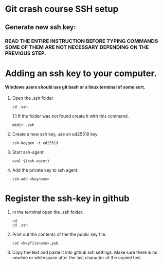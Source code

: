 # Git crash course SSH setup


## Generate new ssh key:
### READ THE ENTIRE INSTRUCTION BEFORE TYPING COMMANDS SOME OF THEM ARE NOT NECESSARY DEPENDING ON THE PREVIOUS STEP.

# Adding an ssh key to your computer. 
#### Windows users should use git bash or a linux terminal of some sort.

1. Open the .ssh folder
	```
	cd .ssh
	```
	1.1 If the folder was not found create it with this command.
	```
	mkdir .ssh
	```
1. Create a new ssh key, use an ed25519 key
	```
	ssh-keygen -t ed25519
	```
1. Start ssh-agent.
	```
	eval $(ssh-agent)
	```
1. Add the private key to ssh agent.
	```
	ssh-add <keyname>
	```

# Register the ssh-key in github
1. In the terminal open the .ssh folder.
	```
	cd
	cd .ssh
	```

2. Print out the contents of the the public key file.
	```
	cat <keyfilename>.pub
	```
3. Copy the text and paste it into github ssh settings. Make sure there is no newline or whitespace after the last character of the copied text.





